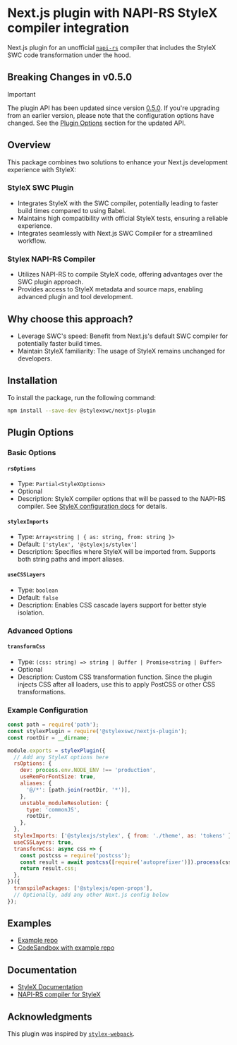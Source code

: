 # Next.js plugin with NAPI-RS StyleX compiler integration

Next.js plugin for an unofficial
[`napi-rs`](https://github.com/dwlad90/stylex-swc-plugin/tree/develop/crates/stylex-rs-compiler)
compiler that includes the StyleX SWC code transformation under the hood.

## Breaking Changes in v0.5.0

> [!IMPORTANT]
> The plugin API has been updated since version
> [0.5.0](https://www.npmjs.com/package/@stylexswc/swc-plugin/v/0.5.0). If
> you're upgrading from an earlier version, please note that the configuration
> options have changed. See the [Plugin Options](#plugin-options) section for
> the updated API.

## Overview

This package combines two solutions to enhance your Next.js development
experience with StyleX:

### StyleX SWC Plugin

- Integrates StyleX with the SWC compiler, potentially leading to faster build
  times compared to using Babel.
- Maintains high compatibility with official StyleX tests, ensuring a reliable
  experience.
- Integrates seamlessly with Next.js SWC Compiler for a streamlined workflow.

### Stylex NAPI-RS Compiler

- Utilizes NAPI-RS to compile StyleX code, offering advantages over the SWC
  plugin approach.
- Provides access to StyleX metadata and source maps, enabling advanced plugin
  and tool development.

## Why choose this approach?

- Leverage SWC's speed: Benefit from Next.js's default SWC compiler for
  potentially faster build times.
- Maintain StyleX familiarity: The usage of StyleX remains unchanged for
  developers.

## Installation

To install the package, run the following command:

```bash
npm install --save-dev @stylexswc/nextjs-plugin
```

## Plugin Options

### Basic Options

#### `rsOptions`

- Type: `Partial<StyleXOptions>`
- Optional
- Description: StyleX compiler options that will be passed to the NAPI-RS
  compiler. See
  [StyleX configuration docs](https://stylexjs.com/docs/api/configuration/babel-plugin/)
  for details.

#### `stylexImports`

- Type: `Array<string | { as: string, from: string }>`
- Default: `['stylex', '@stylexjs/stylex']`
- Description: Specifies where StyleX will be imported from. Supports both
  string paths and import aliases.

#### `useCSSLayers`

- Type: `boolean`
- Default: `false`
- Description: Enables CSS cascade layers support for better style isolation.

### Advanced Options

#### `transformCss`

- Type: `(css: string) => string | Buffer | Promise<string | Buffer>`
- Optional
- Description: Custom CSS transformation function. Since the plugin injects CSS
  after all loaders, use this to apply PostCSS or other CSS transformations.

### Example Configuration

```javascript
const path = require('path');
const stylexPlugin = require('@stylexswc/nextjs-plugin');
const rootDir = __dirname;

module.exports = stylexPlugin({
  // Add any StyleX options here
  rsOptions: {
    dev: process.env.NODE_ENV !== 'production',
    useRemForFontSize: true,
    aliases: {
      '@/*': [path.join(rootDir, '*')],
    },
    unstable_moduleResolution: {
      type: 'commonJS',
      rootDir,
    },
  },
  stylexImports: ['@stylexjs/stylex', { from: './theme', as: 'tokens' }],
  useCSSLayers: true,
  transformCss: async css => {
    const postcss = require('postcss');
    const result = await postcss([require('autoprefixer')]).process(css);
    return result.css;
  },
})({
  transpilePackages: ['@stylexjs/open-props'],
  // Optionally, add any other Next.js config below
});
```

## Examples

- [Example repo](https://github.com/Dwlad90/nextjs-app-dir-stylex)
- [CodeSandbox with example repo](https://codesandbox.io/p/github/Dwlad90/nextjs-app-dir-stylex/main)

## Documentation

- [StyleX Documentation](https://stylexjs.com)
- [NAPI-RS compiler for StyleX](https://github.com/Dwlad90/stylex-swc-plugin/tree/develop/crates/stylex-rs-compiler)

## Acknowledgments

This plugin was inspired by
[`stylex-webpack`](https://github.com/SukkaW/stylex-webpack).
